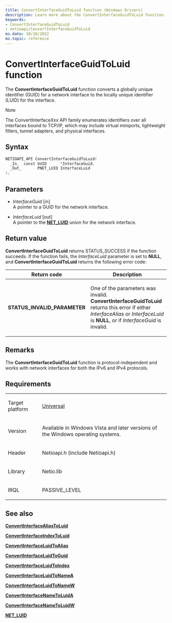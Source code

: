```yaml
---
title: ConvertInterfaceGuidToLuid function (Windows Drivers)
description: Learn more about the ConvertInterfaceGuidToLuid function.
keywords:
- ConvertInterfaceGuidToLuid
- netioapi/ConvertInterfaceGuidToLuid
ms.date: 10/18/2022
ms.topic: reference
---
```


# ConvertInterfaceGuidToLuid function

The **ConvertInterfaceGuidToLuid** function converts a globally unique identifier (GUID) for a network interface to the locally unique identifier (LUID) for the interface.

> [!NOTE]
> The ConvertInterface*Xxx* API family enumerates identifiers over all interfaces bound to TCP/IP, which may include virtual miniports, lightweight filters, tunnel adapters, and physical interfaces.

## Syntax

``` c++
NETIOAPI_API ConvertInterfaceGuidToLuid(
  _In_  const GUID      *InterfaceGuid,
  _Out_       PNET_LUID InterfaceLuid
);
```

## Parameters

- *InterfaceGuid* \[in\]  
   A pointer to a GUID for the network interface.

- *InterfaceLuid* \[out\]  
   A pointer to the [**NET\_LUID**](net-luid-value.md) union for the network interface.

## Return value

**ConvertInterfaceGuidToLuid** returns STATUS\_SUCCESS if the function succeeds. If the function fails, the *InterfaceLuid* parameter is set to **NULL**, and **ConvertInterfaceGuidToLuid** returns the following error code:

<table>
<thead>
<tr class="header">
<th>Return code</th>
<th>Description</th>
</tr>
</thead>
<tbody>
<tr class="odd">
<td><strong>STATUS_INVALID_PARAMETER</strong></td>
<td><p>One of the parameters was invalid. <strong>ConvertInterfaceGuidToLuid</strong> returns this error if either <em>InterfaceAlias</em> or <em>InterfaceLuid</em> is <strong>NULL</strong>, or if <em>InterfaceGuid</em> is invalid.</p></td>
</tr>
</tbody>
</table>

## Remarks

The **ConvertInterfaceGuidToLuid** function is protocol-independent and works with network interfaces for both the IPv6 and IPv4 protocols.

## Requirements

<table>
<tbody>
<tr class="odd">
<td><p>Target platform</p></td>
<td><a href="/windows-hardware/drivers/develop/target-platforms">Universal</a></td>
</tr>
<tr class="even">
<td><p>Version</p></td>
<td><p>Available in Windows Vista and later versions of the Windows operating systems.</p></td>
</tr>
<tr class="odd">
<td><p>Header</p></td>
<td>Netioapi.h (include Netioapi.h)</td>
</tr>
<tr class="even">
<td><p>Library</p></td>
<td>Netio.lib</td>
</tr>
<tr class="odd">
<td><p>IRQL</p></td>
<td><p>PASSIVE_LEVEL</p></td>
</tr>
</tbody>
</table>

## See also

[**ConvertInterfaceAliasToLuid**](convertinterfacealiastoluid.md)

[**ConvertInterfaceIndexToLuid**](convertinterfaceindextoluid.md)

[**ConvertInterfaceLuidToAlias**](convertinterfaceluidtoalias.md)

[**ConvertInterfaceLuidToGuid**](convertinterfaceluidtoguid.md)

[**ConvertInterfaceLuidToIndex**](convertinterfaceluidtoindex.md)

[**ConvertInterfaceLuidToNameA**](convertinterfaceluidtonamea.md)

[**ConvertInterfaceLuidToNameW**](convertinterfaceluidtonamew.md)

[**ConvertInterfaceNameToLuidA**](convertinterfacenametoluida.md)

[**ConvertInterfaceNameToLuidW**](convertinterfacenametoluidw.md)

[**NET\_LUID**](net-luid-value.md)
